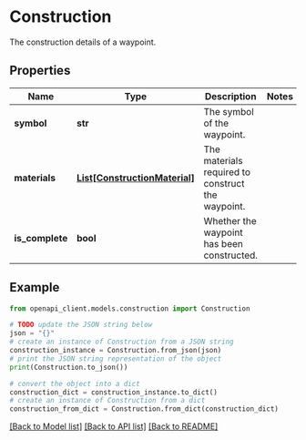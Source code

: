 # Construction

The construction details of a waypoint.

## Properties

Name | Type | Description | Notes
------------ | ------------- | ------------- | -------------
**symbol** | **str** | The symbol of the waypoint. | 
**materials** | [**List[ConstructionMaterial]**](ConstructionMaterial.md) | The materials required to construct the waypoint. | 
**is_complete** | **bool** | Whether the waypoint has been constructed. | 

## Example

```python
from openapi_client.models.construction import Construction

# TODO update the JSON string below
json = "{}"
# create an instance of Construction from a JSON string
construction_instance = Construction.from_json(json)
# print the JSON string representation of the object
print(Construction.to_json())

# convert the object into a dict
construction_dict = construction_instance.to_dict()
# create an instance of Construction from a dict
construction_from_dict = Construction.from_dict(construction_dict)
```
[[Back to Model list]](../README.md#documentation-for-models) [[Back to API list]](../README.md#documentation-for-api-endpoints) [[Back to README]](../README.md)


